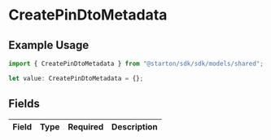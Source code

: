 # CreatePinDtoMetadata

## Example Usage

```typescript
import { CreatePinDtoMetadata } from "@starton/sdk/sdk/models/shared";

let value: CreatePinDtoMetadata = {};
```

## Fields

| Field       | Type        | Required    | Description |
| ----------- | ----------- | ----------- | ----------- |